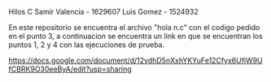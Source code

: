 Hilos C 
Samir Valencia - 1629607
Luis Gomez - 1524932

En este repositorio se encuentra el archivo "hola n.c" con el codigo pedido en el punto 3, a continuacion se encuentra un link en que se encuentran los puntos 1, 2 y 4 con las ejecuciones de prueba. 

https://docs.google.com/document/d/12vdhD5nXxhYKYuFe12Cfyx6UfjW9UfCBRK9O30eeByA/edit?usp=sharing
